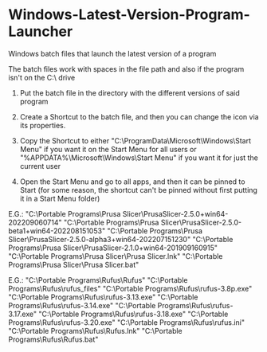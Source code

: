 # Windows-Latest-Version-Program-Launcher
Windows batch files that launch the latest version of a program

The batch files work with spaces in the file path and also if the program isn't on the C:\ drive

1. Put the batch file in the directory with the different versions of said program

2. Create a Shortcut to the batch file, and then you can change the icon via its properties.

3. Copy the Shortcut to either "C:\ProgramData\Microsoft\Windows\Start Menu" if you want it on the Start Menu for all users or "%APPDATA%\Microsoft\Windows\Start Menu" if you want it for just the current user

4. Open the Start Menu and go to all apps, and then it can be pinned to Start (for some reason, the shortcut can't be pinned without first putting it in a Start Menu folder)

E.G.:
"C:\Portable Programs\Prusa Slicer\PrusaSlicer-2.5.0+win64-202209060714"
"C:\Portable Programs\Prusa Slicer\PrusaSlicer-2.5.0-beta1+win64-202208151053"
"C:\Portable Programs\Prusa Slicer\PrusaSlicer-2.5.0-alpha3+win64-202207151230"
"C:\Portable Programs\Prusa Slicer\PrusaSlicer-2.1.0+win64-201909160915"
"C:\Portable Programs\Prusa Slicer\Prusa Slicer.lnk"
"C:\Portable Programs\Prusa Slicer\Prusa Slicer.bat"

E.G.:
"C:\Portable Programs\Rufus\Rufus"
"C:\Portable Programs\Rufus\rufus_files"
"C:\Portable Programs\Rufus\rufus-3.8p.exe"
"C:\Portable Programs\Rufus\rufus-3.13.exe"
"C:\Portable Programs\Rufus\rufus-3.14.exe"
"C:\Portable Programs\Rufus\rufus-3.17.exe"
"C:\Portable Programs\Rufus\rufus-3.18.exe"
"C:\Portable Programs\Rufus\rufus-3.20.exe"
"C:\Portable Programs\Rufus\rufus.ini"
"C:\Portable Programs\Rufus\Rufus.lnk"
"C:\Portable Programs\Rufus\Rufus.bat"

